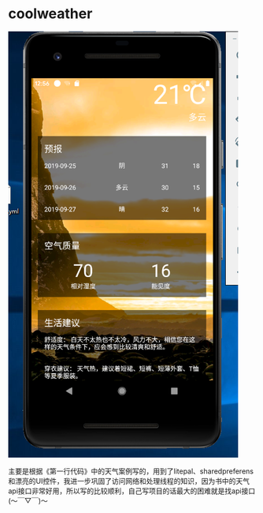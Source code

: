 # coolweather

![截图](https://raw.githubusercontent.com/Aristoeu/coolweather/master/screenshot.png)

主要是根据《第一行代码》中的天气案例写的，用到了litepal、sharedpreferens和漂亮的UI控件，我进一步巩固了访问网络和处理线程的知识，因为书中的天气api接口非常好用，所以写的比较顺利，自己写项目的话最大的困难就是找api接口(～￣▽￣)～ 

